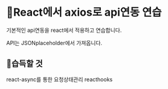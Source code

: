 # 🔑React에서 axios로 api연동 연습

기본적인 api연동을 react에서 적용하고 연습합니다.

API는 JSONplaceholder에서 가져옵니다.

## 🎊습득할 것
react-async를 통한 요청상태관리
reacthooks